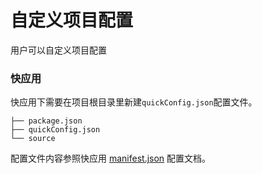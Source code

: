 # 自定义项目配置

用户可以自定义项目配置

### 快应用
快应用下需要在项目根目录里新建`quickConfig.json`配置文件。
```
├── package.json
├── quickConfig.json
└── source
```

配置文件内容参照快应用 [manifest.json](https://doc.quickapp.cn/framework/manifest.html) 配置文档。



